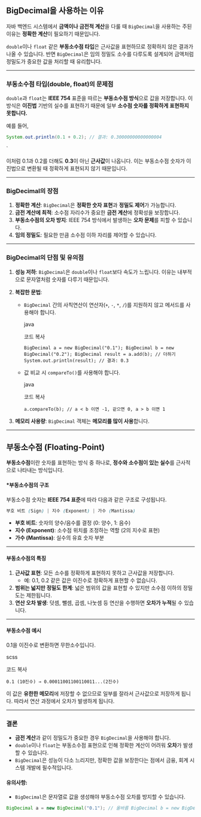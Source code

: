 ## BigDecimal을 사용하는 이유

자바 백엔드 시스템에서 **금액이나 금전적 계산**을 다룰 때 `BigDecimal`을 사용하는 주된 이유는 **정확한 계산**이 필요하기 때문입니다.

`double`이나 `float` 같은 **부동소수점 타입**은 근사값을 표현하므로 정확하지 않은 결과가 나올 수 있습니다. 반면 `BigDecimal`은 임의 정밀도 소수를 다루도록 설계되어 금액처럼 정밀도가 중요한 값을 처리할 때 유리합니다.

---

### 부동소수점 타입(double, float)의 문제점

`double`과 `float`는 **IEEE 754** 표준을 따르는 **부동소수점 방식**으로 값을 저장합니다. 이 방식은 **이진법** 기반의 실수를 표현하기 때문에 일부 **소수점 숫자를 정확하게 표현하지 못합니다.**

예를 들어,

```java
System.out.println(0.1 + 0.2); // 결과: 0.30000000000000004
```
`

이처럼 0.1과 0.2를 더해도 **0.3**이 아닌 **근사값**이 나옵니다. 이는 부동소수점 숫자가 이진법으로 변환될 때 정확하게 표현되지 않기 때문입니다.

---

### BigDecimal의 장점

1. **정확한 계산**: `BigDecimal`은 **정확한 숫자 표현**과 **정밀도 제어**가 가능합니다.
2. **금전 계산에 최적**: 소수점 자리수가 중요한 **금전 계산**에 정확성을 보장합니다.
3. **부동소수점의 오차 방지**: IEEE 754 방식에서 발생하는 **오차 문제**를 피할 수 있습니다.
4. **임의 정밀도**: 필요한 만큼 소수점 이하 자리를 제어할 수 있습니다.

---

### BigDecimal의 단점 및 유의점

1. **성능 저하**: `BigDecimal`은 `double`이나 `float`보다 속도가 느립니다. 이유는 내부적으로 문자열처럼 숫자를 다루기 때문입니다.
2. **복잡한 문법**:
    - `BigDecimal` 간의 사칙연산이 연산자(`+`, `-`, `*`, `/`)를 지원하지 않고 메서드를 사용해야 합니다.
        
        java
        
        코드 복사
        
        `BigDecimal a = new BigDecimal("0.1"); BigDecimal b = new BigDecimal("0.2"); BigDecimal result = a.add(b); // 더하기 System.out.println(result); // 결과: 0.3`
        
    - 값 비교 시 `compareTo()`를 사용해야 합니다.
        
        java
        
        코드 복사
        
        `a.compareTo(b); // a < b 이면 -1, 같으면 0, a > b 이면 1`
        
3. **메모리 사용량**: `BigDecimal` 객체는 **메모리를 많이 사용**합니다.

---

## 부동소수점 (Floating-Point)

**부동소수점**이란 숫자를 표현하는 방식 중 하나로, **정수와 소수점이 있는 실수**를 근사적으로 나타내는 방식입니다.

#### *부동소수점의 구조

부동소수점 숫자는 **IEEE 754 표준**에 따라 다음과 같은 구조로 구성됩니다.

```scss
부호 비트 (Sign) | 지수 (Exponent) | 가수 (Mantissa)
```

- **부호 비트**: 숫자의 양수/음수를 결정 (0: 양수, 1: 음수)
- **지수 (Exponent)**: 소수점 위치를 조정하는 역할 (2의 지수로 표현)
- **가수 (Mantissa)**: 실수의 유효 숫자 부분

---

#### **부동소수점의 특징**

1. **근사값 표현**: 모든 소수를 정확하게 표현하지 못하고 근사값을 저장합니다.
    - 예: 0.1, 0.2 같은 값은 이진수로 정확하게 표현할 수 없습니다.
2. **범위는 넓지만 정밀도 한계**: 넓은 범위의 값을 표현할 수 있지만 소수점 이하의 정밀도는 제한됩니다.
3. **연산 오차 발생**: 덧셈, 뺄셈, 곱셈, 나눗셈 등 연산을 수행하면 **오차가 누적**될 수 있습니다.

---

#### **부동소수점 예시**

0.1을 이진수로 변환하면 무한소수입니다.

scss

코드 복사

`0.1 (10진수) → 0.00011001100110011...(2진수)`

이 값은 **유한한 메모리**에 저장할 수 없으므로 일부를 잘라서 근사값으로 저장하게 됩니다. 따라서 연산 과정에서 오차가 발생하게 됩니다.

---

### **결론**

- **금전 계산**과 같이 정밀도가 중요한 경우 `BigDecimal`을 사용해야 합니다.
- `double`이나 `float`는 부동소수점 표현으로 인해 정확한 계산이 어려워 **오차**가 발생할 수 있습니다.
- `BigDecimal`은 성능이 다소 느리지만, 정확한 값을 보장한다는 점에서 금융, 회계 시스템 개발에 필수적입니다.

#### **유의사항**:

- `BigDecimal`은 문자열로 값을 생성해야 부동소수점 오차를 방지할 수 있습니다.
```java
BigDecimal a = new BigDecimal("0.1"); // 올바름 BigDecimal b = new BigDecimal(0.1);   // 부동소수점 오차 발생
```